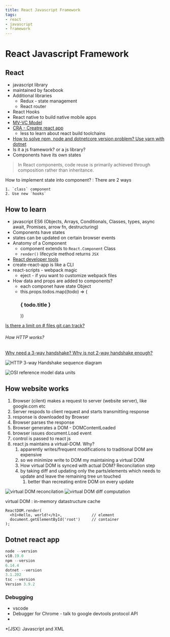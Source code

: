 ```yaml
---
title: React Javascript Framework
tags:
- react
- javascript
- framework
---
```


# React Javascript Framework

<TagLinks />

## React

* javascript library
* maintained by facebook
* Additional libraries
  * Redux - state management
  * React router
* React Hooks
* React native to build native mobile apps
* [MV-VC Model](https://en.wikipedia.org/wiki/Model%E2%80%93view%E2%80%93viewmodel)
* [CRA - Creatre react app](https://create-react-app.dev/docs/getting-started)
  * less to learn about react build toolchains
* [How to solve npm, node and dotnetcore version problem? Use yarn with dotnet](https://stackoverflow.com/questions/60794367/asp-net-core-3-1-integration-with-npm)
* Is it a js framework? or a js library?
* Components have its own states

> In React components, code reuse is primarily achieved through composition rather than inheritance.

How to implement state into component?
:   There are 2 ways

    1. `class` component
    2. Use new `hooks`


## How to learn

* javascript ES6 (Objects, Arrays, Conditionals, Classes, types, async await, Promises, arrow fn, destructuring)
* Components have states
* states can be updated on certain browser events
* Anatomy of a Component
  * component extends to `React.Component` Class
  * `render()` lifecycle method returns `JSX`
* [React developer tools](https://chrome.google.com/webstore/detail/react-developer-tools/fmkadmapgofadopljbjfkapdkoienihi/related?hl=en)
* create-react-app is like a CLI
* react-scripts - webpack magic
  * eject - if you want to customize webpack files
* How data and props are added to components?
  * each componet have state Object
  * this.props.todos.map((todo) => (<h3>{ todo.title }</h3>))

[Is there a limit on # files git can track?](https://stackoverflow.com/questions/984707/what-are-the-file-limits-in-git-number-and-size)

###### How HTTP works?


[Why need a 3-way handshake? Why is not 2-way handshake enough?](https://networkengineering.stackexchange.com/questions/24068/why-do-we-need-a-3-way-handshake-why-not-just-2-way?newreg=78238e3261a247cfb7bebeeee54f4f2d)

![HTTP 3-way Handshake sequence diagram](https://miro.medium.com/max/2612/1*n22QJMww4vGw_MrlZbysLg.png)

![OSI reference model data units](https://banner2.cleanpng.com/20181113/qbx/kisspng-osi-model-transport-layer-data-link-layer-computer-5beaba79d22172.8903284315421098178607.jpg)

## How website works

1. Browser (cilent) makes a request to server (website server), like google.com etc
2. Server respods to client request and starts transmitting response
3. response is downloaded by Browser
4. Browser parses the response
5. Browser generates a DOM - DOMContentLoaded
6. browser issues document.Load event
7. control is passed to react js
8. react js maintains a virtual-DOM. Why?
   1. apparently writes/frequent modifications to traditional DOM are expensive
   2. so we minimize write to DOM my maintaining a virtual DOM
   3. How virtual DOM is synced with actual DOM? Reconcilation step
   4. by taking diff and updating only the parts/elements which needs to update and leave the remaining tree un touched
      1. better than recreating entire DOM on every update

![virtual DOM reconcilation](https://res.infoq.com/presentations/react-reconciliation/en/slides/sl23.jpg)
![virtual DOM diff computation](https://blog.codecentric.de/files/2017/11/Bildschirmfoto-2017-10-25-um-14.32.03.png)

virtual DOM
: in-memory datastructure cache

```js{2,3}
ReactDOM.render(
  <h1>Hello, world!</h1>,             // element
  document.getElementById('root')     // container
);
```

## Dotnet react app

```js
node --version
v10.19.0
npm --version
6.14.4
dotnet --version
3.1.202
tsc --version
Version 3.9.2

```

### Debugging

* vscode
* Debugger for Chrome - talk to google devtools protocol API
*







*[JSX]: Javascript and XML

<Footer />
